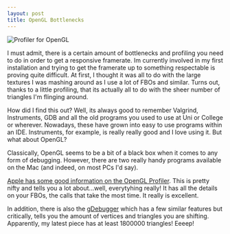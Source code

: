 ```yaml
--- 
layout: post
title: OpenGL Bottlenecks
---
```


![Profiler for OpenGL](http://developer.apple.com/library/mac/documentation/graphicsimaging/conceptual/OpenGL-MacProgGuide/art/opengl_profiler_window.jpg)


I must admit, there is a certain amount of bottlenecks and profiling you need to do in order to get a responsive framerate. Im currently involved in my first installation and trying to get the framerate up to something respectable is proving quite difficult. At first, I thought it was all to do with the large textures I was mashing around as I use a lot of FBOs and similar. Turns out, thanks to a little profiling, that its actually all to do with the sheer number of triangles I'm flinging around.


How did I find this out? Well, its always good to remember Valgrind, Instruments, GDB and all the old programs you used to use at Uni or College or wherever. Nowadays, these have grown into easy to use programs within an IDE. Instruments, for example, is really really good and I love using it. But what about OpenGL?


Classically, OpenGL seems to be a bit of a black box when it comes to any form of debugging. However, there are two really handy programs available on the Mac (and indeed, on most PCs I'd say).


<a href="http://developer.apple.com/library/mac/documentation/graphicsimaging/conceptual/OpenGL-MacProgGuide/opengl_performance/opengl_performance.html">Apple has some good information on the OpenGL Profiler</a>. This is pretty nifty and tells you a lot about...well, everytyhing really! It has all the details on your FBOs, the calls that take the most time. It really is excellent.


In addition, there is also the <a href="http://support.gremedy.com/default.asp?forum.1.41.3">gDebugger</a> which has a few similar features but critically, tells you the amount of vertices and triangles you are shifting. Apparently, my latest piece has at least 1800000 triangles! Eeeep!

